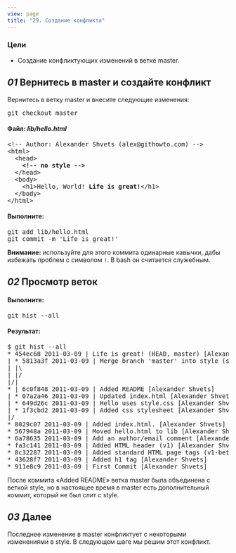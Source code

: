 ```yaml
---
view: page
title: "29. Создание конфликта"
---
```


<h3>Цели</h3>

<ul><li>Создание конфликтующих изменений в ветке master.</li></ul>

<h2><em>01</em> Вернитесь в master и создайте конфликт</h2>

<p>Вернитесь в ветку master и внесите следующие изменения:</p>

<pre class="instructions">git checkout master</pre>

<h4 class="h4-pre">Файл: <em style="text-transform: none">lib/hello.html</em></h4>

<pre class="file">&lt;!-- Author: Alexander Shvets (alex@githowto.com) --&gt;
&lt;html&gt;
  &lt;head&gt;
    <strong>&lt;!-- no style --&gt;</strong>
  &lt;/head&gt;
  &lt;body&gt;
    &lt;h1&gt;Hello, World! <strong>Life is great!</strong>&lt;/h1&gt;
  &lt;/body&gt;
&lt;/html&gt;</pre>

<h4 class="h4-pre">Выполните:</h4>

<pre class="instructions">git add lib/hello.html
git commit -m 'Life is great!'</pre>

<b>Внимание:</b> используйте для этого коммита одинарные кавычки, дабы избежать проблем с символом <code>!</code>. В bash он считается служебным.

<h2><em>02</em> Просмотр веток</h2>

<h4 class="h4-pre">Выполните:</h4>

<pre class="instructions">git hist --all</pre>

<h4 class="h4-pre">Результат:</h4>

<pre class="sample">$ git hist --all
* 454ec68 2011-03-09 | Life is great! (HEAD, master) [Alexander Shvets]
| * 5813a3f 2011-03-09 | Merge branch 'master' into style (style) [Alexander Shvets]
| |\  
| |/  
|/| 
* | 6c0f848 2011-03-09 | Added README [Alexander Shvets]
| * 07a2a46 2011-03-09 | Updated index.html [Alexander Shvets]
| * 649d26c 2011-03-09 | Hello uses style.css [Alexander Shvets]
| * 1f3cbd2 2011-03-09 | Added css stylesheet [Alexander Shvets]
|/  
* 8029c07 2011-03-09 | Added index.html. [Alexander Shvets]
* 567948a 2011-03-09 | Moved hello.html to lib [Alexander Shvets]
* 6a78635 2011-03-09 | Add an author/email comment [Alexander Shvets]
* fa3c141 2011-03-09 | Added HTML header (v1) [Alexander Shvets]
* 8c32287 2011-03-09 | Added standard HTML page tags (v1-beta) [Alexander Shvets]
* 43628f7 2011-03-09 | Added h1 tag [Alexander Shvets]
* 911e8c9 2011-03-09 | First Commit [Alexander Shvets]</pre>

<p>После коммита «Added <span class="caps">README</span>» ветка master была объединена с веткой style, но в настоящее время в master есть дополнительный коммит, который не был  слит с style.</p>

<h2><em>03</em> Далее</h2>

<p>Последнее изменение в master конфликтует с некоторыми изменениями в style. В следующем шаге мы решим этот конфликт.</p>
